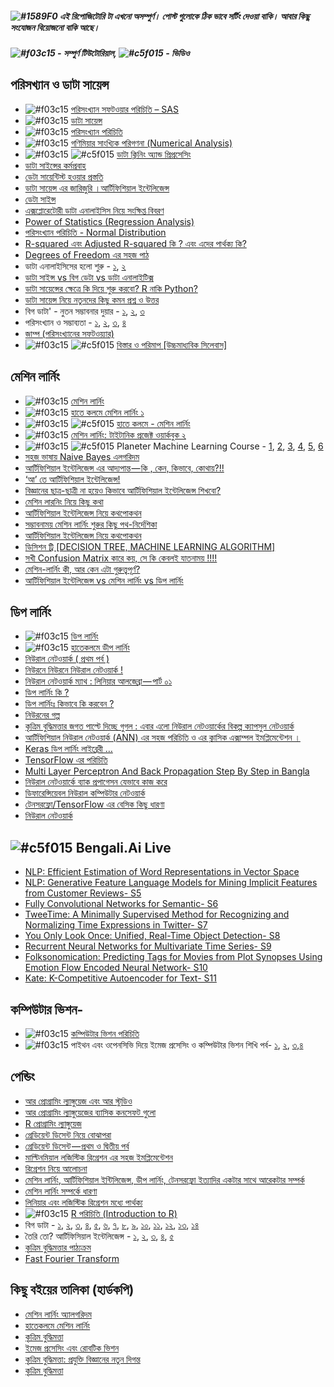 #####  ![#1589F0](https://placehold.it/15/1589F0/000000?text=+) *এই রিপোজিটোরি টা এখনো অসম্পুর্ণ। পোস্ট গুলোকে ঠিক ভাবে সর্টিং দেওয়া বাকি। আবার কিছু সংযোজন বিয়োজনো বাকি আছে।*

##### ![#f03c15](https://placehold.it/15/f03c15/000000?text=+) - সম্পুর্ণ টিউটোরিয়াল, ![#c5f015](https://placehold.it/15/c5f015/000000?text=+) -  ভিডিও

## পরিসখ্যান ও ডাটা সায়েন্স
*  ![#f03c15](https://placehold.it/15/f03c15/000000?text=+) [পরিসংখ্যান সফটওয়ার পরিচিতি – SAS](http://shikkhok.com/কোর্স-তালিকা/intro-to-sas/)
*  ![#f03c15](https://placehold.it/15/f03c15/000000?text=+) [ডাটা সায়েন্স](https://ds.howtocode.com.bd)
*  ![#f03c15](https://placehold.it/15/f03c15/000000?text=+) [পরিসংখ্যান পরিচিতি](http://shikkhok.com/কোর্স-তালিকা/পরিসংখ্যান-পরিচিতি/)
*  ![#f03c15](https://placehold.it/15/f03c15/000000?text=+) [গণিমিয়ার সাংখ্যিক পরিগণনা (Numerical Analysis)](http://shikkhok.com/কোর্স-তালিকা/numerical-analysis/)
*  ![#f03c15](https://placehold.it/15/f03c15/000000?text=+) ![#c5f015](https://placehold.it/15/c5f015/000000?text=+) [ডাটা ক্লিনিং অ্যান্ড প্রিপ্রসেসিং](https://www.youtube.com/watch?v=gUAOtVvcsv8&list=PLlGws_t-gXDlBXppf3aXJhmjhbCym1teZ)
* [ডাটা সাইন্সের কর্মপ্রবাহ](https://medium.com/@harunshimanto/ডাটা-সাইন্সের-কর্মপ্রবাহ-cf8270433a34)
* [ডেটা সায়েন্টিস্ট হওয়ার প্রস্ততি](https://medium.com/@raheems/ডেটা-সায়েন্টিস্ট-হওয়ার-প্রস্ততি-978e37eff0dc)
* [ডাটা সায়েন্স এর জারিজুরি ।আর্টিফিশিয়াল ইন্টেলিজেন্স](https://medium.com/@reyadrahman/ডাটা-সায়েন্স-এর-জারিজুরি-আর্টিফিশিয়াল-ইন্টেলিজেন্স-d1453397ea84)
* [ডেটা সাইন্স](http://jakir.me/data-science/)
* [এক্সপ্লোরেটোরী ডাটা এনালাইসিস নিয়ে সংক্ষিপ্ত বিবরণ](https://medium.com/@harunshimanto/এক্সপ্লোরেটোরী-ডাটা-এনালাইসিস-নিয়ে-সংক্ষিপ্ত-বিবরণ-85e115f95ec9)
* [Power of Statistics (Regression Analysis)](http://porisongkhanporichity.blogspot.com/2017/02/power-of-statistics-regression-analysis.html)
* [পরিসংখ্যান পরিচিতি - Normal Distribution](http://porisongkhanporichity.blogspot.com/2017/02/normal-distribution.html)
* [R-squared এবং Adjusted R-squared কি ? এবং এদের পার্থক্য কি?](http://porisongkhanporichity.blogspot.com/2017/04/r-squared-adjusted-r-squared.html)
* [Degrees of Freedom এর সহজ পাঠ](http://porisongkhanporichity.blogspot.com/2017/02/degrees-of-freedom_19.html)
* ডাটা এনালাইসিসের হলো শুরু - [১](https://youthcarnival.org/bn/ডাটা-এনালাইসিসের-হলো-শুর/), [২](https://youthcarnival.org/bn/ডাটা-এনালাইসিসের-হলো-শুর-2/)
* [ডাটা সাইন্স vs বিগ ডেটা vs ডাটা এনালাইটিক্স](https://youthcarnival.org/bn/ডাটা-সাইন্স-vs-বিগ-ডেটা-vs-ডাটা/)
* [ডাটা সায়েন্সের ক্ষেত্রে কি দিয়ে শুরু করবো? R নাকি Python?](https://abdalimran.github.io/2016-11-21/ডাটা-সায়েন-সের-ক-ষেত-রে-কি-দিয়ে-শুরু-করবো-r-নাকি-python)
* [ডাটা সায়েন্স নিয়ে নতুনদের কিছু কমন প্রশ্ন ও উত্তর](https://abdalimran.github.io/2016-11-21/ডাটা-সায়েন-স-নিয়ে-নতুনদের-কিছু-কমন-প-রশ-ন-ও-উত-তর)
* বিগ ডাটা' - নুতন সম্ভাবনার দুয়ার - [১](https://www.priyo.com/articles/বিগ-ডাটা-নুতন-সম্ভাবনার-দুয়ার-১), [২](https://www.priyo.com/articles/বিগ-ডাটা-নুতন-সম্ভাবনার-দুয়ার-২), [৩](https://www.priyo.com/articles/বিগ-ডাটা-নুতন-সম্ভাবনার-দুয়ার-৩)
* পরিসংখ্যান ও সম্ভাব্যতা - [১](https://medium.com/প্রোগ্রামিং-পাতা/পরিসংখ্যান-ও-সম্ভাব্যতা-পর্ব-১-ca96d0b6ed10), [২](https://medium.com/প্রোগ্রামিং-পাতা/পরিসংখ্যান-ও-সম্ভাব্যতা-পর্ব-২-6c0287b06514), [৩](https://medium.com/প্রোগ্রামিং-পাতা/পরিসংখ্যান-ও-সম্ভাব্যতা-পর্ব-৩-cd3efc3ebbf1), [৪](https://medium.com/প্রোগ্রামিং-পাতা/পরিসংখ্যান-ও-সম্ভাব্যতা-পর্ব-৪-4bdcffac6097)
* [জাম্প (পরিসংখ্যানের সফটওয়্যার)](https://bn.wikipedia.org/wiki/জাম্প_(পরিসংখ্যানের_সফটওয়্যার))
*  ![#f03c15](https://placehold.it/15/f03c15/000000?text=+) ![#c5f015](https://placehold.it/15/c5f015/000000?text=+) [বিস্তার ও পরিমাপ [উচ্চমাধ্যবিক সিলেবাস]](https://www.youtube.com/watch?v=L6ZmbdpEjic&list=PLxSt9YDBipm6UxKzXpeyzSsED94ukGEBJ)

## মেশিন লার্নিং
*  ![#f03c15](https://placehold.it/15/f03c15/000000?text=+) [মেশিন লার্নিং](https://ml.howtocode.com.bd)
*  ![#f03c15](https://placehold.it/15/f03c15/000000?text=+) [হাতে কলমে মেশিন লার্নিং ১](https://raqueeb.gitbooks.io/mlbook-titanic/content/)
*  ![#f03c15](https://placehold.it/15/f03c15/000000?text=+) ![#c5f015](https://placehold.it/15/c5f015/000000?text=+) [হাতে কলমে - মেশিন লার্নিং](https://www.youtube.com/watch?v=5yCp1ylDVW0&list=PL1pf33qWCkmj5JTxldEFCxT4ed7lm4EoX)
*  ![#f03c15](https://placehold.it/15/f03c15/000000?text=+) [মেশিন লার্নিং: টাইটানিক প্রজেক্ট ওয়ার্কবুক ২](https://raqueeb.gitbooks.io/mlbook-titanic-py/content/)
*  ![#f03c15](https://placehold.it/15/f03c15/000000?text=+) ![#c5f015](https://placehold.it/15/c5f015/000000?text=+) Planeter Machine Learning Course - [1](https://www.youtube.com/watch?v=WTQ1jgEo3kM&list=PLA-CsqNypl-QKVha9EiPa3SNEfpuR_nBA), [2](https://www.youtube.com/watch?v=WSdZ-HqQn6w&list=PLA-CsqNypl-SqtkfwXAK7trT_M2g5yAGe), [3](https://www.youtube.com/watch?v=d71LyEM2NCA&list=PLA-CsqNypl-RjG3KzPbf1kSWePZzzflZ9), [4](https://www.youtube.com/watch?v=h99yt5Y2r4M&list=PLA-CsqNypl-RtrpjMeWHDyIDKm1TAQf4t), [5](https://www.youtube.com/watch?v=y0JWbSMCpNQ&list=PLA-CsqNypl-RCf-q6lxU3p6kBxuUFQlqF), [6](https://www.youtube.com/watch?v=Vfv1X7LenLo&list=PLA-CsqNypl-T2xUGOQHQQLmeaBbyfNu8x)
* [সহজ ভাষায় Naive Bayes এলগরিদম](https://medium.com/@halimaakhtermitu/সহজ-ভাষায়-naive-bayes-এলগরিদম-9d7bbb2d55a5)
* [আর্টিফিশিয়াল ইন্টেলিজেন্স এর আদ্যপান্ত — কি , কেন, কিভাবে, কোথায়?!!](https://medium.com/@reyadrahman/আর্টিফিশিয়াল-ইন্টেলিজেন্স-এর-আদ্যপান্ত-কি-কেন-কিভাবে-কোথায়-ea3ff2a8cb7a)
* [‘আ’ তে আর্টিফিশিয়াল ইন্টেলিজেন্স!](https://medium.com/@reyadrahman/আ-তে-আর্টিফিশিয়াল-ইন্টেলিজেন্স-1d6c092da1c6)
* [বিজ্ঞানের ছাত্র-ছাত্রী না হয়েও কিভাবে আর্টিফিশিয়াল ইন্টেলিজেন্স শিখবো?](https://medium.com/@reyadrahman/বিজ্ঞানের-ছাত্র-না-হয়েও-কিভাবে-আর্টিফিশিয়াল-ইন্টেলিজেন্স-শিখবো-b0eaccab5d95)
* [মেশিন লারনিং নিয়ে কিছু কথা](https://medium.com/@raihankhalil/মেশিন-লারনিং-নিয়ে-কিছু-কথা-ba2857ba515b)
* [আর্টিফিশিয়াল ইন্টেলিজেন্স নিয়ে কথপোকথন](https://www.aditta.org/blog/conversation-artificial-intelligence/)
* [সম্ভাবনাময় মেশিন লার্নিং শুরুর কিছু পথ-নির্দেশিকা](https://medium.com/@harunshimanto/সম্ভাবনাময়-মেশিন-লার্নিং-শুরুর-কিছু-পথ-নির্দেশিকা-1532f57cee49)
* [আর্টিফিশিয়াল ইন্টেলিজেন্স নিয়ে কথপোকথন](https://medium.com/@harunshimanto/আর্টিফিশিয়াল-ইন্টেলিজেন্স-নিয়ে-কথপোকথন-57f83840abff)
* [ডিসিশন ট্রি [DECISION TREE, MACHINE LEARNING ALGORITHM]](https://kandarisite.wordpress.com/2018/09/09/decision-tree-machine-learning-algorithm/)
* [সখী Confusion Matrix কারে কয়, সে কি কেবলই যাতনাময় !!!!](http://sudiptakar.info/সখী-confusion-matrix-কারে-কয়-সে-কি-কেবলই/?i=1)
* [মেশিন-লার্নিং কী, আর কেন এটা গুরুত্ত্বপূর্ণ?](https://bigganjatra.org/machine-learning-and-its-importance/)
* [আর্টিফিশিয়াল ইন্টেলিজেন্স vs মেশিন লার্নিং vs ডিপ লার্নিং](https://youthcarnival.org/bn/আর্টিফিশিয়াল-ইন্টেলিজে-8/)

## ডিপ লার্নিং
*  ![#f03c15](https://placehold.it/15/f03c15/000000?text=+) [ডিপ লার্নিং](https://dl.howtocode.com.bd)
*  ![#f03c15](https://placehold.it/15/f03c15/000000?text=+) [হাতেকলমে ডীপ লার্নিং](https://raqueeb.gitbooks.io/deep-learning/content/)
* [নিউরাল নেটওয়ার্ক ( প্রথম পর্ব )](https://medium.com/@ariyanhasan/নিউরাল-নেটওয়ার্ক-প্রথম-পর্ব-fb8b4c5dde55)
* [নিউরনে নিউরনে নিউরাল নেটওয়ার্ক !](https://medium.com/@reyadrahman/নিউরনে-নিউরনে-নিউরাল-নেটওয়ার্ক-5bbf69304acb)
* [নিউরাল নেটওয়ার্ক ম্যাথ : লিনিয়ার আলজেব্রা — পার্ট ০১](https://blog.meftaul.com/মেশিন-লার্নিং-ম্যাথ-লিনিয়ার-আলজেব্রা-পার্ট-০১-d8849646605c)
* [ডিপ লার্নিং কি ?](https://medium.com/kcbs-cv-and-ml/ডিপ-লার্নিং-কি-4cc586bb41c5)
* [ডিপ লার্নিংঃ কিভাবে কি করবেন ?](https://medium.com/@sezan92/ডিপ-লার্নিংঃ-কিভাবে-কি-করবেন-7bd881d31405)
* [নিউরনের গল্প](https://medium.com/প্রোগ্রামিং-পাতা/নিউরনের-গল্প-afab31782e3a)
* [কৃত্রিম বুদ্ধিমত্তার জগত পাল্টে দিচ্ছে গুগল : এবার এলো নিউরাল নেটওয়ার্কের বিকল্প ক্যাপসুল নেটওয়ার্ক](https://machinelearning.com.bd/কৃত্রিম-বুদ্ধিমত্তার-জগত/)
* [আর্টিফিশিয়াল নিউরাল নেটওয়ার্ক (ANN) এর সহজ পরিচিতি ও এর ক্লাসিক এক্সাম্পল ইমপ্লিমেন্টেশন ।](https://medium.com/@halimaakhtermitu/আর্টিফিশিয়াল-নিউরাল-নেটওয়ার্ক-ann-এর-সহজ-পরিচিতি-ও-এর-ক্লাসিক-এক্সাম্পল-ইমপ্লিমেন্টেশন-edfdb2ba4b72)
* [Keras ডিপ লার্নিং লাইব্রেরী …](https://medium.com/kcbs-cv-and-ml/keras-ডিপ-লার্নিং-লাইব্রেরী-c73cd24a81d)
* [TensorFlow এর পরিচিতি](https://medium.com/@harunshimanto/tensorflow-এর-পরিচিতি-d678be1c34f7)
* [Multi Layer Perceptron And Back Propagation Step By Step in Bangla](http://www.shawonruet.me/2018/06/multi-layer-perception-and-back.html)
* [নিউরাল নেটওয়ার্কে ব্যাক প্রপাগেসন যেভাবে কাজ করে](https://blog.semanticslab.net/ml/2017/নিউরাল-নেটওয়ার্কে-ব্যাক/)
* [ডিফারেন্সিয়েবল নিউরাল কম্পিউটার নেটওয়ার্ক](http://bangla.monzilurrahman.com/2016/11/blog-post.html)
* [টেনসরফ্লো/TensorFlow এর বেসিক কিছু ধারণা](https://inversemaha.wordpress.com/2017/06/04/tensorflow-এবং-মেশিন-লার্নিং/)
* [নিউরাল নেটওয়ার্ক](https://bn.wikipedia.org/wiki/নিউরাল_নেটওয়ার্ক)

## ![#c5f015](https://placehold.it/15/c5f015/000000?text=+) Bengali.Ai Live
* [NLP: Efficient Estimation of Word Representations in Vector Space](https://www.facebook.com/bengaliAI/videos/925281777661106/)
* [NLP: Generative Feature Language Models for Mining Implicit Features from Customer Reviews- S5](https://www.facebook.com/bengaliAI/videos/2234253770179951/)
* [Fully Convolutional Networks for Semantic- S6](https://www.facebook.com/bengaliAI/videos/2275108782717310/)
* [TweeTime: A Minimally Supervised Method for Recognizing and Normalizing Time Expressions in Twitter- S7](https://www.facebook.com/bengaliAI/videos/962580367259707/)
* [You Only Look Once: Unified, Real-Time Object Detection- S8](https://www.facebook.com/bengaliAI/videos/273146039990630/)
* [Recurrent Neural Networks for Multivariate Time Series- S9](https://www.facebook.com/bengaliAI/videos/339912783479172/)
* [ Folksonomication: Predicting Tags for Movies from Plot Synopses Using Emotion Flow Encoded Neural Network- S10](https://www.facebook.com/bengaliAI/videos/744097205932766/)
* [Kate: K-Competitive Autoencoder for Text- S11](https://www.facebook.com/bengaliAI/videos/1908250555936043/)



## কম্পিউটার ভিশন-
*  ![#f03c15](https://placehold.it/15/f03c15/000000?text=+) [কম্পিউটার ভিশন পরিচিতি](http://shikkhok.com/কোর্স-তালিকা/computer-vision/)
*  ![#f03c15](https://placehold.it/15/f03c15/000000?text=+) পাইথন এবং ওপেনসিভি দিয়ে ইমেজ প্রসেসিং ও কম্পিউটার ভিশন শিখি পর্ব- [১](https://medium.com/kcbs-cv-and-ml/পাইথন-এবং-ওপেনসিভি-দিয়ে-ইমেজ-প্রসেসিং-ও-কম্পিউটার-ভিশন-শিখি-পর্ব-১-fa2786daee2d), [২](https://medium.com/kcbs-cv-and-ml/পাইথন-এবং-ওপেনসিভি-দিয়ে-ইমেজ-প্রসেসিং-ও-কম্পিউটার-ভিশন-শিখি-পর্ব-২-e68bb316809f), [৩](https://medium.com/kcbs-cv-and-ml/পাইথন-এবং-ওপেনসিভি-দিয়ে-ইমেজ-প্রসেসিং-ও-কম্পিউটার-ভিশন-শিখি-পর্ব-৩-455c80d9f0d7),[৪](https://medium.com/kcbs-cv-and-ml/পাইথন-এবং-ওপেনসিভি-দিয়ে-ইমেজ-প্রসেসিং-ও-কম্পিউটার-ভিশন-শিখি-পর্ব-৪-1abb64b563a5)

## পেন্ডিং
* [আর প্রোগ্রামিং ল্যাঙ্গুয়েজ এবং আর স্টুডিও](https://jakir.me/আর-প্রোগ্রামিং-স্টুডিও/)
* [আর প্রোগ্রামিং ল্যাঙ্গুয়েজের ব্যাসিক কনসেফট গুলো](https://jakir.me/আর-প্রোগ্রামিং/)
* [R প্রোগ্রামিং ল্যাঙ্গুয়েজ](https://jakir.me/r-প্রোগ্রামিং-ল্যাং/)
* [গ্রেডিয়েন্ট ডিসেন্ট নিয়ে বোঝাপরা](https://medium.com/abdullah-al-imran/গ্রেডিয়েন্ট-ডিসেন্ট-নিয়ে-বোঝাপরা-71a6a296cef1)
* [গ্রেডিয়েন্ট ডিসেন্ট — প্রথম ও দ্বিতীয় পর্ব](https://medium.com/@halimaakhtermitu/গ্রেডিয়েন্ট-ডিসেন্ট-45208b5a33f5)
* [মাল্টিনমিয়াল লজিস্টিক রিগ্রেশন এর সহজ ইমপ্লিমেন্টেশন](https://medium.com/@halimaakhtermitu/মাল্টিনমিয়াল-লজিস্টিক-রিগ্রেশন-এর-সহজ-ইমপ্লিমেন্টেশন-4368feab5e5e)
* [রিগ্রেশন নিয়ে আলোচনা](https://www.aditta.org/blog/regarding-the-regression/)
* [মেশিন লার্নিং, আর্টিফিশিয়াল ইন্টিলিজেন্স, ডীপ লার্নিং, টেনসরফ্লো ইত্যাদির একটার সাথে আরেকটার সম্পর্ক](https://jakir.me/মেশিন-লার্নিং-টেনসরফ্লো/)
* [মেশিন লার্নিং সম্পর্কে ধারণা](https://jakir.me/মেশিন-লার্নিং/)
* [লিনিয়ার এবং লজিস্টিক রিগ্রেশন মধ্যে পার্থক্য](https://bn.esdifferent.com/difference-between-linear-and-logistic-regression)
*  ![#f03c15](https://placehold.it/15/f03c15/000000?text=+) [R পরিচিতি (Introduction to R)](http://shikkhok.com/কোর্স-তালিকা/intro-to-r/)
* বিগ ডাটা - [১](https://raqueeb.wordpress.com/2013/05/23/বিগ-ডাটা-এক/), [২](https://raqueeb.wordpress.com/2013/05/29/বিগ-ডাটা-দুই/), [৩](https://raqueeb.wordpress.com/2013/06/12/বিগ-ডাটা-তিন/), [৪](https://raqueeb.wordpress.com/2013/07/05/বিগডাটাচার/), [৫](https://raqueeb.wordpress.com/2013/07/07/বিগ-ডাটা-পাঁচ/), [৬](https://raqueeb.wordpress.com/2013/07/12/বিগ-ডাটা-ছয়/), [৭](https://raqueeb.wordpress.com/2013/07/26/বিগ-ডাটা-সাত/), [৮](https://raqueeb.wordpress.com/2013/07/27/বিগ-ডাটা-আট/), [৯](https://raqueeb.wordpress.com/2013/08/05/বিগ-ডাটা/), [১০](https://raqueeb.wordpress.com/2013/08/06/বিগ-ডাটা-দশ/), [১১](https://raqueeb.wordpress.com/2017/03/19/big_data11/), [১২](https://raqueeb.wordpress.com/2017/03/25/bigdata12/), [১৩](https://raqueeb.wordpress.com/2017/03/26/bigdata13/), [১৪](https://raqueeb.wordpress.com/2017/03/26/bigdata14/)
* তৈরি তো? আর্টিফিসিয়াল ইন্টেলিজেন্স - [১](https://raqueeb.wordpress.com/2016/12/01/artificial_intelligence1/), [২](https://raqueeb.wordpress.com/2017/01/06/artificial_intelligence2/), [৩](https://raqueeb.wordpress.com/2017/04/02/artificial-intelligence-3/), [৪](https://raqueeb.wordpress.com/2017/04/05/artificial-intelligence4/), [৫](https://raqueeb.wordpress.com/2017/04/07/artificial-intelligence5/)
* [কৃত্রিম বুদ্ধিমত্তার পাঠ্যক্রম](https://roar.media/bangla/main/science/study-curriculum-of-artificial-intelligence/)
* [Fast Fourier Transform](https://rezwanarefin01.github.io/posts/fast-fourier-transform/)

## কিছু বইয়ের তালিকা (হার্ডকপি)
* [মেশিন লার্নিং অ্যালগরিদম](https://www.rokomari.com/book/173164/machine-learning-algorithm)
* [হাতেকলমে মেশিন লার্নিং](https://www.rokomari.com/book/160337/hatekolome-machine-learning)
* [কৃত্রিম বুদ্ধিমত্তা](https://www.rokomari.com/book/9631/krittim-buddimotta)
* [ইমেজ প্রসেসিং এবং রোবটিক ভিশন](https://www.rokomari.com/book/112533/image-procesing)
* [কৃত্রিম বুদ্ধিমত্তা: প্রযুক্তি বিজ্ঞানের নতুন দিগন্ত](https://www.rokomari.com/book/68554/kritim-buddimota--projukti-bigganer-notun-dhara)
* [কৃত্রিম বুদ্ধিমত্তা](http://books.com.bd/21596)
